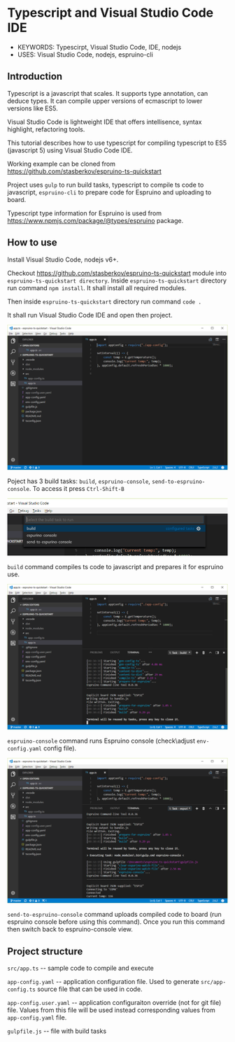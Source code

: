 Typescript and Visual Studio Code IDE
=====================================

* KEYWORDS: Typescirpt, Visual Studio Code, IDE, nodejs
* USES: Visual Studio Code, nodejs, espruino-cli

Introduction
------------
Typescript is a javascript that scales. It
supports type annotation, can deduce types.
It can compile upper versions of ecmascript to lower versions like ES5.

Visual Studio Code is lightweight IDE that offers
intellisence, syntax highlight, refactoring tools.

This tutorial describes how to use typescript for compiling typescript to ES5 (javascript 5) using Visual Studio Code IDE.

Working example can be cloned from https://github.com/stasberkov/espruino-ts-quickstart

Project uses `gulp` to run build tasks, typescript to compile ts code to javascript, `espruino-cli` to prepare code for Espruino and uploading to board.

Typescript type information for Espruino is used from https://www.npmjs.com/package/@types/espruino package.

How to use
----------

Install Visual Studio Code, nodejs v6+.

Checkout https://github.com/stasberkov/espruino-ts-quickstart module into `espruino-ts-quickstart directory`. Inside `espruino-ts-quickstart` directory run command `npm install`. It shall install all required modules.

Then inside `espruino-ts-quickstart` directory run command `code .`

It shall run Visual Studio Code IDE and open then project.

![Visual Studio Code main screen](Typescript%20and%20Visual%20Studio%20Code%20IDE/main-screen.png)

Poject has 3 build tasks: `build`, `espruino-console`, `send-to-espruino-console`. To access it press `Ctrl-Shift-B`

![Build commands](Typescript%20and%20Visual%20Studio%20Code%20IDE/build-commands.png)

`build` command compiles ts code to javascript and prepares it for espruino use.

![Build output](Typescript%20and%20Visual%20Studio%20Code%20IDE/build-output.png)

`espruino-console` command runs Espruino console (check\adjust `env-config.yaml` config file).

![Espruino console](Typescript%20and%20Visual%20Studio%20Code%20IDE/espruino-console.png)

`send-to-espruino-console` command uploads compiled code to board (run espruino console before using this command).
Once you run this command then switch back to espruino-console view.

Project structure
-----------------
`src/app.ts` -- sample code to compile and execute

`app-config.yaml` -- application configuration file. Used to generate `src/app-config.ts` source file
that can be used in code.

`app-config.user.yaml` -- application configuraiton override (not for git file) file. Values from this file
will be used instead corresponding values from `app-config.yaml` file.

`gulpfile.js` -- file with build tasks
